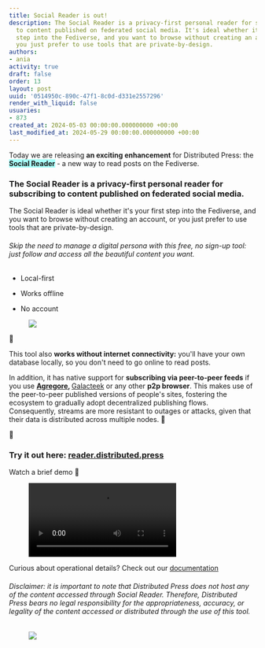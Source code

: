 ```yaml
---
title: Social Reader is out!
description: The Social Reader is a privacy-first personal reader for subscribing
  to content published on federated social media. It's ideal whether it's your first
  step into the Fediverse, and you want to browse without creating an account, or
  you just prefer to use tools that are private-by-design.
authors:
- ania
activity: true
draft: false
order: 13
layout: post
uuid: '0514950c-890c-47f1-8c0d-d331e2557296'
render_with_liquid: false
usuaries:
- 873
created_at: 2024-05-03 00:00:00.000000000 +00:00
last_modified_at: 2024-05-29 00:00:00.000000000 +00:00
---
```


<p style="text-align:start">Today we are releasing <strong>an exciting enhancement</strong> for Distributed Press: the <strong><mark style="color:inherit;background-color:#a8fff9">Social Reader</mark></strong> - a new way to read posts on the Fediverse.</p>
<h3 style="text-align:start" id="the">The <strong>Social Reader</strong> is a <strong>privacy-first personal reader</strong> for <strong>subscribing to content </strong>published on <strong>federated social media</strong>.</h3>
<p style="text-align:start">The Social Reader is ideal whether it's your first step into the Fediverse, and you want to browse without creating an account, or you just prefer to use tools that are private-by-design.</p>
<h6 style="text-align:start" id="skip-the-need-to-manage-a-digital-persona-with-this-free-no-sign-up-tool:-just-follow-and-access-all-the-beautiful-content-you-want.">Skip the need to manage a digital persona with this free, no sign-up tool: just follow and access all the beautiful content you want.</h6>
<ul>
  <li>
    <p style="text-align:start">Local-first</p>
  </li>
</ul>
<ul>
  <li>
    <p style="text-align:start">Works offline</p>
  </li>
</ul>
<ul>
  <li>
    <p style="text-align:start">No account</p>
  </li>
</ul>
<figure><img src="public/bm3xainbegn1y7dldwi1o2s01fqu/a676966.gif" class="img-fluid" controls="false"></figure>
<p style="text-align:start">🎉</p>
<p style="text-align:start">This tool also <strong>works without internet connectivity:</strong> you'll have your own database locally, so you don't need to go online to read posts.</p>
<p style="text-align:start">In addition, it has native support for <strong>subscribing via peer-to-peer feeds</strong> if you use <strong><a href="https://agregore.mauve.moe/" rel="noopener" target="_blank" referrerpolicy="strict-origin-when-cross-origin">Agregore</a>, </strong><a href="https://galacteek.gitlab.io/es" rel="noopener" target="_blank" referrerpolicy="strict-origin-when-cross-origin">Galacteek</a> or any other <strong>p2p browser</strong>. This makes use of the peer-to-peer published versions of people's sites, fostering the ecosystem to gradually adopt decentralized publishing flows. Consequently, streams are more resistant to outages or attacks, given that their data is distributed across multiple nodes. 💪</p>
<p style="text-align:start">🎉</p>
<h3 style="text-align:start" id="try-it-out-here:">Try it out here: <strong><a href="https://reader.distributed.press/" rel="noopener" target="_blank" referrerpolicy="strict-origin-when-cross-origin">reader.distributed.press</a></strong>
</h3>
<p style="text-align:start">Watch a brief demo 👀</p>
<figure>
  <video src="public/9737ivc7gqbhvej8s8e5w3eip81m/social reader 2.mp4" class="img-fluid" controls="true"></video>
</figure>
<p style="text-align:start">Curious about operational details? Check out our <a href="https://docs.distributed.press/social-reader" rel="noopener" target="_blank" referrerpolicy="strict-origin-when-cross-origin">documentation</a></p>
<h6 style="text-align:start" id="disclaimer:-it-is-important-to-note-that-distributed-press-does-not-host-any-of-the-content-accessed-through-social-reader.-therefore-distributed-press-bears-no-legal-responsibility-for-the-appropriateness-accuracy-or-legality-of-the-content-accessed-or-distributed-through-the-use-of-this-tool."><em>Disclaimer: it is important to note that Distributed Press does not host any of the content accessed through Social Reader. Therefore, Distributed Press bears no legal responsibility for the appropriateness, accuracy, or legality of the content accessed or distributed through the use of this tool.</em></h6>
<p style="text-align:start"></p>
<figure><img src="public/4vgxpn6n57nsolbooe6gd3jqz79s/footer-M3.png" class="img-fluid" controls="false"></figure>
<p style="text-align:start"></p>
